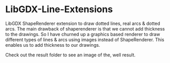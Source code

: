# LibGDX-Line-Extensions
LibGDX ShapeRenderer extension to draw dotted lines, real arcs & dotted arcs. 
The main drawback of shaperenderer is that we cannot add thickness to the drawings. 
So I have churned up a graphics based renderer to draw different types of lines & arcs using images instead of ShapeRenderer. 
This enables us to add thickness to our drawings.

Check out the result folder to see an image of the, well result.
